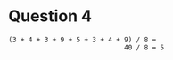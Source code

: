 
Question 4
==========

```
(3 + 4 + 3 + 9 + 5 + 3 + 4 + 9) / 8 =
                             40 / 8 = 5
```
